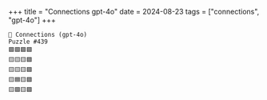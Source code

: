 +++
title = "Connections gpt-4o"
date = 2024-08-23
tags = ["connections", "gpt-4o"]
+++

```text
🤖 Connections (gpt-4o) 
Puzzle #439
🟩🟩🟩🟩
🟨🟨🟨🟪
🟨🟨🟨🟪
🟨🟦🟨🟪
🟨🟪🟨🟪
```
